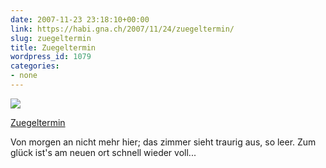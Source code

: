 ```yaml
---
date: 2007-11-23 23:18:10+00:00
link: https://habi.gna.ch/2007/11/24/zuegeltermin/
slug: zuegeltermin
title: Zuegeltermin
wordpress_id: 1079
categories:
- none
---
```



 [![](https://static.flickr.com/2025/2057655671_c75353e2b9_m.jpg)](https://www.flickr.com/photos/habi/2057655671/)
   

 
  [Zuegeltermin](https://www.flickr.com/photos/habi/2057655671/)
    

 



Von morgen an nicht mehr hier; das zimmer sieht traurig aus, so leer. Zum glück ist's am neuen ort schnell wieder voll...
  

